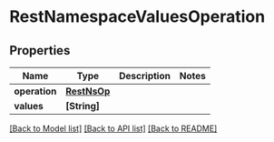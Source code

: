 # RestNamespaceValuesOperation

## Properties
Name | Type | Description | Notes
------------ | ------------- | ------------- | -------------
**operation** | [**RestNsOp**](RestNsOp.md) |  | 
**values** | **[String]** |  | 

[[Back to Model list]](../README.md#documentation-for-models) [[Back to API list]](../README.md#documentation-for-api-endpoints) [[Back to README]](../README.md)


